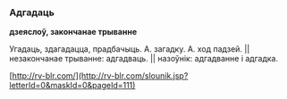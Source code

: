 ### Адгадаць
**дзеяслоў, закончанае трыванне**

Угадаць, здагадацца, прадбачыць. А. загадку. А. ход падзей. || незакончанае трыванне: адгадваць. || назоўнік: адгадванне і адгадка.

<a rel="author">[http://rv-blr.com/](http://rv-blr.com/slounik.jsp?letterId=0&maskId=0&pageId=111)</a>

